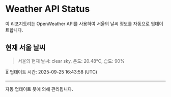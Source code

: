 
# Weather API Status

이 리포지토리는 OpenWeather API를 사용하여 서울의 날씨 정보를 자동으로 업데이트합니다.

## 현재 서울 날씨
> 서울의 현재 날씨: clear sky, 온도: 20.48°C, 습도: 90%

⏳ 업데이트 시간: 2025-09-25 16:43:58 (UTC)

---
자동 업데이트 봇에 의해 관리됩니다.
